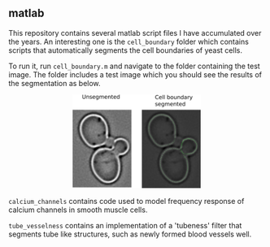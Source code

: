 ## matlab
This repository contains several matlab script files I have accumulated over the years. An interesting one is the `cell_boundary` folder which contains scripts that automatically segments the cell boundaries of yeast cells.

To run it, run `cell_boundary.m` and navigate to the folder containing the test image. The folder includes a test image which you should see the results of the segmentation as below.

<p align="center">
<img src="./cell_boundary/cell.png" width="50%" />
</p>

 `calcium_channels` contains code used to model frequency response of calcium channels in smooth muscle cells.

`tube_vesselness` contains an implementation of a 'tubeness' filter that segments tube like structures, such as newly formed blood vessels well.
